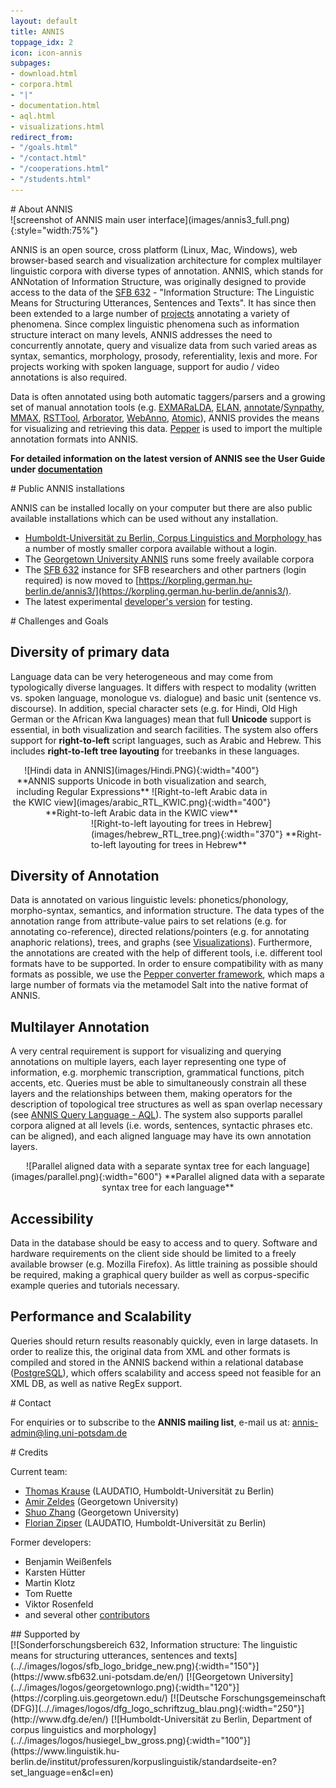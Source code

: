 ```yaml
---
layout: default
title: ANNIS
toppage_idx: 2
icon: icon-annis
subpages:
- download.html
- corpora.html
- "|"
- documentation.html
- aql.html
- visualizations.html
redirect_from: 
- "/goals.html"
- "/contact.html"
- "/cooperations.html"
- "/students.html"
---
```



<div class="page-header">
# About ANNIS
</div>

<div class="image_wrap">
![screenshot of ANNIS main user interface](images/annis3_full.png){:style="width:75%"}
</div>

ANNIS is an open source, cross platform (Linux, Mac, Windows), 
web browser-based search and visualization architecture for complex multilayer 
linguistic corpora with diverse types of annotation. ANNIS, which stands for ANNotation 
of Information Structure, was originally designed to provide access to the data of 
the [SFB 632](http://www.sfb632.uni-potsdam.de/) - "Information Structure: The Linguistic Means for Structuring Utterances, 
Sentences and Texts". It has since then been extended to a large number of [projects](cooperations.html) 
annotating a variety of phenomena. Since complex linguistic phenomena such as 
information structure interact on many levels, ANNIS addresses the need 
to concurrently annotate, query and visualize data from such varied 
areas as syntax, semantics, morphology, prosody, referentiality, 
lexis and more. For projects working with spoken language, support 
for audio / video annotations is also required.

Data is often annotated using both automatic taggers/parsers 
and a growing set of manual annotation tools 
(e.g. [EXMARaLDA](http://exmaralda.org/), [ELAN](http://www.lat-mpi.eu/tools/elan/), 
[annotate](http://www.coli.uni-saarland.de/projects/sfb378/negra-corpus/annotate.html)/[Synpathy](http://www.mpi.nl/tools/synpathy.html), 
[MMAX](http://mmax2.sourceforge.net/), [RSTTool](http://www.wagsoft.com/RSTTool/), 
[Arborator](http://arborator.ilpga.fr/), [WebAnno](https://code.google.com/p/webanno/), [Atomic]({{site.site_atomic}})),
ANNIS provides the means for visualizing and retrieving this data. 
[Pepper]({{site.site_pepper}}) is used to import the multiple annotation formats into ANNIS. 

**For detailed information on the latest version of ANNIS see the User Guide under [documentation](documentation.html)**

<div class="page-header">
# Public ANNIS installations
</div>

ANNIS can be installed locally on your computer but there are also public available installations which can be used without any installation.

* [Humboldt-Universität zu Berlin, Corpus Linguistics and Morphology ](https://korpling.german.hu-berlin.de/annis3/) has a number of mostly smaller corpora available without a login.
* The [Georgetown University ANNIS](http://corpling.uis.georgetown.edu/annis-corpora/) runs some freely
  available corpora
* The [SFB 632](https://korpling.german.hu-berlin.de/annis3/) instance for SFB researchers and other partners (login
  required) is now moved to [https://korpling.german.hu-berlin.de/annis3/](https://korpling.german.hu-berlin.de/annis3/).
* The latest experimental [developer's version](https://korpling.german.hu-berlin.de/annis3-snapshot/) for testing.


<article>

<div class="page-header">
# Challenges and Goals
</div>

## Diversity of primary data

Language data can be very heterogeneous and may come from
typologically diverse languages. It differs with respect to modality
(written vs. spoken language, monologue vs. dialogue) and basic unit
(sentence vs. discourse). In addition, special character sets (e.g.
for Hindi, Old High German or the African Kwa languages) mean that full
**Unicode** support is essential, in both visualization and search facilities.
The system also offers support for **right-to-left**
script languages, such as Arabic and Hebrew. This includes **right-to-left
tree layouting** for treebanks in
these languages.

<div class="image_wrap" style="text-align:center; width:420px; float:left;">
![Hindi data in ANNIS](images/Hindi.PNG){:width="400"} 
**ANNIS supports Unicode in both visualization and search,
including Regular Expressions**  
![Right-to-left Arabic data in the KWIC view](images/arabic_RTL_KWIC.png){:width="400"} 
**Right-to-left Arabic data in the KWIC view**
</div>
<div class="image_wrap" style="width:375px; float: right;">
![Right-to-left layouting for trees in Hebrew](images/hebrew_RTL_tree.png){:width="370"} 
**Right-to-left layouting for trees in Hebrew**
</div>
<div style="clear:both;"></div>

## Diversity of Annotation

Data is annotated on various linguistic levels: phonetics/phonology,
morpho-syntax, semantics, and information structure.
The data types of the annotation range from attribute-value pairs to
set relations (e.g. for annotating co-reference), directed
relations/pointers (e.g. for annotating anaphoric relations), trees,
and graphs (see [Visualizations](visualizations.html)).
Furthermore, the annotations are created with the help of different
tools, i.e. different tool formats have to be supported. In order to ensure
compatibility with as many formats as possible, we use the [Pepper converter framework](../pepper/index.html),
which maps a large number of formats via the metamodel Salt into the native format of ANNIS.

## Multilayer Annotation
A very central requirement is support for visualizing and querying
annotations on multiple layers, each layer representing one type of
information, e.g. morphemic transcription, grammatical functions, pitch
accents, etc. Queries must be able to simultaneously constrain all
these layers and the relationships between them, making operators for
the description of topological tree structures as well as span overlap
necessary (see [ANNIS Query Language - AQL](aql.html)).
The system also supports parallel corpora aligned at all levels (i.e. words, sentences, syntactic phrases etc. can be aligned), and each aligned language may have its own annotation layers.

<div class="image_wrap" style="text-align:center;">
![Parallel aligned data with a separate syntax tree for each language](images/parallel.png){:width="600"}  
**Parallel aligned data with a separate syntax tree for each language**  
</div>

## Accessibility

Data in the database should be easy to access and to query. Software
and hardware requirements on the client side should be limited to a
freely available browser (e.g. Mozilla Firefox). As little training as
possible should be required, making a graphical query builder as well
as corpus-specific example queries and tutorials necessary.


## Performance and Scalability

Queries should return results reasonably quickly, even in large datasets. In order to realize this, the original data from XML and other formats is compiled and stored in the ANNIS backend within a relational database ([PostgreSQL](http://www.postgresql.org/)),
which offers scalability and access speed not feasible for an XML DB,
as well as native RegEx support.

</article>

<article>
<div class="page-header">
# Contact
</div>

For enquiries or to subscribe to the <b>ANNIS mailing list</b>, e-mail us at: <a href="mailto:annis-admin@ling.uni-potsdam.de">annis-admin@ling.uni-potsdam.de</a>

</article>

<article>
<div class="page-header">
# Credits
</div>

Current team:

* [Thomas Krause](http://u.hu-berlin.de/korpling-thomaskrause) (LAUDATIO, Humboldt-Universität zu Berlin)
* [Amir Zeldes](http://corpling.uis.georgetown.edu/amir) (Georgetown University)
* [Shuo Zhang](http://zangsir.weebly.com/) (Georgetown University)
* [Florian Zipser](http://www.linguistik.hu-berlin.de/institut/professuren/korpuslinguistik/mitarbeiter-innen/florian/) (LAUDATIO, Humboldt-Universität zu Berlin)

Former developers:

* Benjamin Weißenfels
* Karsten Hütter
* Martin Klotz
* Tom Ruette
* Viktor Rosenfeld
* and several other [contributors](https://github.com/korpling/ANNIS/graphs/contributors)
</article>


<div class="page-header">
## Supported by
</div>

<div class="funders">
[![Sonderforschungsbereich 632, Information structure: The linguistic means for structuring utterances, sentences and texts](.././images/logos/sfb_logo_bridge_new.png){:width="150"}](https://www.sfb632.uni-potsdam.de/en/)
[![Georgetown University](.././images/logos/georgetownlogo.png){:width="120"}](https://corpling.uis.georgetown.edu/)
[![Deutsche Forschungsgemeinschaft (DFG)](.././images/logos/dfg_logo_schriftzug_blau.png){:width="250"}](http://www.dfg.de/en/)
[![Humboldt-Universität zu Berlin, Department of corpus linguistics and morphology](.././images/logos/husiegel_bw_gross.png){:width="100"}](https://www.linguistik.hu-berlin.de/institut/professuren/korpuslinguistik/standardseite-en?set_language=en&amp;cl=en)
</div>
